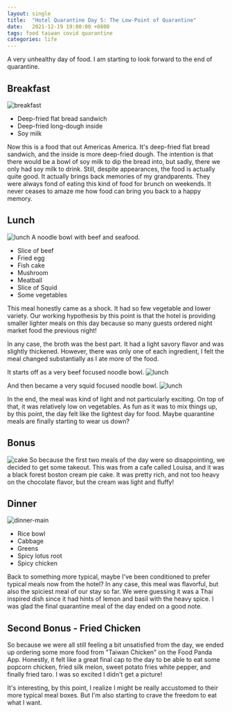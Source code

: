 ```yaml
---
layout: single
title:  "Hotel Quarantine Day 5: The Low-Point of Quarantine"
date:   2021-12-19 19:00:00 +0800
tags: food taiwan covid quarantine
categories: life
---
```


A very unhealthy day of food. I am starting to look forward to the end of quarantine.

## Breakfast

![breakfast](/assets/taiwan_2021/day5_meal1.jpg)
* Deep-fried flat bread sandwich
* Deep-fried long-dough inside
* Soy milk

Now this is a food that out Americas America. It's deep-fried flat bread sandwich, and
the inside is more deep-fried dough. The intention is that there would be a bowl of soy
milk to dip the bread into, but sadly, there we only had soy milk to drink. Still,
despite appearances, the food is actually quite good. It actually brings back memories
of my grandparents. They were always fond of eating this kind of food for brunch on
weekends. It never ceases to amaze me how food can bring you back to a happy memory.

## Lunch

![lunch](/assets/taiwan_2021/day5_meal2a.jpg)
A noodle bowl with beef and seafood.
* Slice of beef
* Fried egg
* Fish cake
* Mushroom
* Meatball
* Slice of Squid
* Some vegetables

This meal honestly came as a shock. It had so few vegetable and lower variety. Our
working hypothesis by this point is that the hotel is providing smaller lighter meals on
this day because so many guests ordered night market food the previous night!

In any case, the broth was the best part. It had a light savory flavor and was slightly
thickened. However, there was only one of each ingredient, I felt the meal changed
substantially as I ate more of the food.

It starts off as a very beef focused noodle bowl.
![lunch](/assets/taiwan_2021/day5_meal2b.jpg)

And then became a very squid focused noodle bowl.
![lunch](/assets/taiwan_2021/day5_meal2c.jpg)

In the end, the meal was kind of light and not particularly exciting. On top of that, it
was relatively low on vegetables. As fun as it was to mix things up, by this point, the
day felt like the lightest day for food. Maybe quarantine meals are finally starting to
wear us down?

## Bonus
![cake](/assets/taiwan_2021/day5_bonus.jpg)
So because the first two meals of the day were so disappointing, we decided to get some
takeout. This was from a cafe called Louisa, and it was a black forest boston cream pie
cake. It was pretty rich, and not too heavy on the chocolate flavor, but the cream was
light and fluffy!

## Dinner

![dinner-main](/assets/taiwan_2021/day5_meal3.jpg)
* Rice bowl
* Cabbage
* Greens
* Spicy lotus root
* Spicy chicken

Back to something more typical, maybe I've been conditioned to prefer typical meals now
from the hotel? In any case, this meal was flavorful, but also the spiciest meal of our
stay so far. We were guessing it was a Thai inspired dish since it had hints of lemon
and basil with the heavy spice. I was glad the final quarantine meal of the day ended
on a good note.

## Second Bonus - Fried Chicken

So because we were all still feeling a bit unsatisfied from the day, we ended up
ordering some more food from "Taiwan Chicken" on the Food Panda App. Honestly, it felt
like a great final cap to the day to be able to eat some popcorn chicken, fried silk
melon, sweet potato fries white pepper, and finally fried taro. I was so excited I
didn't get a picture!

It's interesting, by this point, I realize I might be really accustomed to their more
typical meal boxes. But I'm also starting to crave the freedom to eat what I want.